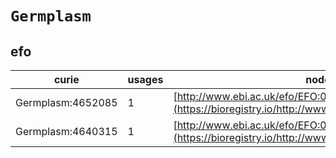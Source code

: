 # `Germplasm`

## efo

| curie             |   usages | nodes                                                                                               |
|-------------------|----------|-----------------------------------------------------------------------------------------------------|
| Germplasm:4652085 |        1 | [http://www.ebi.ac.uk/efo/EFO:0001326](https://bioregistry.io/http://www.ebi.ac.uk/efo/EFO:0001326) |
| Germplasm:4640315 |        1 | [http://www.ebi.ac.uk/efo/EFO:0001354](https://bioregistry.io/http://www.ebi.ac.uk/efo/EFO:0001354) |
